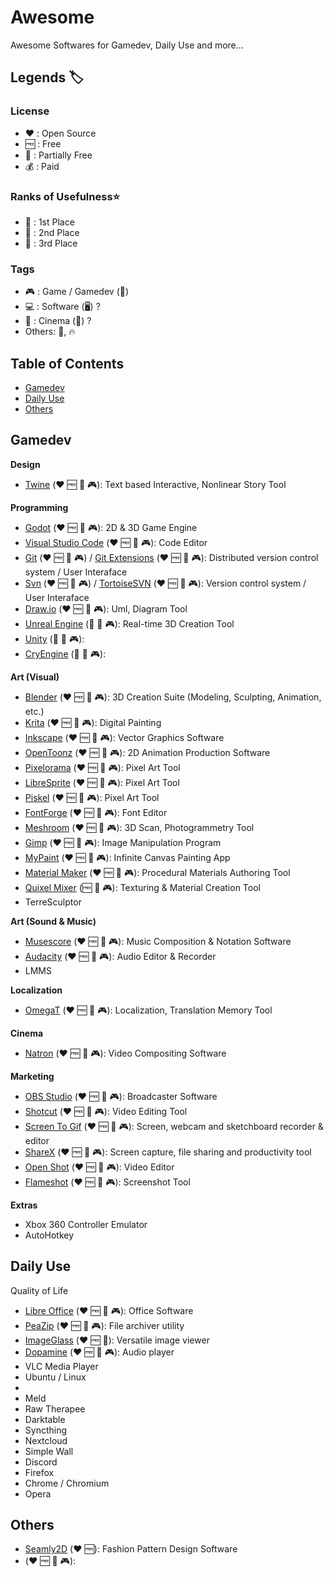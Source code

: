 # Awesome
Awesome Softwares for Gamedev, Daily Use and more...

## Legends 🏷️

### License
* ❤️ : Open Source
* 🆓 : Free
* 💸 : Partially Free
* 💰 : Paid

### Ranks of Usefulness⭐
* 🥇 : 1st Place  
* 🥈 : 2nd Place
* 🥉 : 3rd Place

### Tags
* 🎮 : Game / Gamedev (🎲)
* 💻 : Software (🖥️) ?
* 🎥 : Cinema (🎦) ? 
* Others: 💎, 🔥

## Table of Contents
* [Gamedev](#gamedev) 
* [Daily Use](#daily-use) 
* [Others](#others) 

## Gamedev

**Design**
* [Twine](https://twinery.org/) (❤️ 🆓 🥇 🎮): Text based Interactive, Nonlinear Story Tool

**Programming**
* [Godot](https://godotengine.org/) (❤️ 🆓 🥇 🎮): 2D & 3D Game Engine
* [Visual Studio Code](https://code.visualstudio.com/) (❤️ 🆓 🥇 🎮): Code Editor
* [Git](https://git-scm.com/) (❤️ 🆓 🥇 🎮) / [Git Extensions](http://gitextensions.github.io/) (❤️ 🆓 🥇 🎮): Distributed version control system / User Interaface
* [Svn](https://subversion.apache.org/) (❤️ 🆓 🥇 🎮) / [TortoiseSVN](https://tortoisesvn.net/) (❤️ 🆓 🥇 🎮): Version control system / User Interaface
* [Draw.io](https://www.drawio.com/) (❤️ 🆓 🥇 🎮): Uml, Diagram Tool
* [Unreal Engine](https://www.unrealengine.com/) (💸 🥇 🎮): Real-time 3D Creation Tool
* [Unity](https://unity.com/) (💸 🥇 🎮): 
* [CryEngine](https://www.cryengine.com/) (💸 🥈 🎮): 

**Art (Visual)**
* [Blender](https://www.blender.org/) (❤️ 🆓 🥇 🎮): 3D Creation Suite (Modeling, Sculpting, Animation, etc.)
* [Krita](https://krita.org/) (❤️ 🆓 🥇 🎮): Digital Painting
* [Inkscape](https://inkscape.org/) (❤️ 🆓 🥇 🎮): Vector Graphics Software
* [OpenToonz](https://opentoonz.github.io/e/) (❤️ 🆓 🥇 🎮): 2D Animation Production Software
* [Pixelorama](https://orama-interactive.itch.io/pixelorama) (❤️ 🆓 🥇 🎮): Pixel Art Tool
* [LibreSprite](https://libresprite.github.io/#!/) (❤️ 🆓 🥈 🎮): Pixel Art Tool
* [Piskel](https://www.piskelapp.com/) (❤️ 🆓 🥈 🎮): Pixel Art Tool 
* [FontForge](https://fontforge.org/en-US/) (❤️ 🆓 🥈 🎮): Font Editor
* [Meshroom](https://github.com/alicevision/Meshroom) (❤️ 🆓 🥈 🎮): 3D Scan, Photogrammetry Tool 
* [Gimp](https://www.gimp.org/) (❤️ 🆓 🥈 🎮): Image Manipulation Program
* [MyPaint](https://github.com/mypaint/mypaint) (❤️ 🆓 🥉 🎮): Infinite Canvas Painting App
* [Material Maker](https://www.materialmaker.org/) (❤️ 🆓 🥉 🎮): Procedural Materials Authoring Tool
* [Quixel Mixer](https://quixel.com/mixer) (🆓 🥈 🎮): Texturing & Material Creation Tool
* TerreSculptor

**Art (Sound & Music)**
* [Musescore](https://musescore.org/) (❤️ 🆓 🥇 🎮): Music Composition & Notation Software 
* [Audacity](https://www.audacityteam.org/) (❤️ 🆓 🥇 🎮): Audio Editor & Recorder
* LMMS

**Localization**
* [OmegaT](https://omegat.org/) (❤️ 🆓 🥇 🎮): Localization, Translation Memory Tool

**Cinema**
* [Natron](https://github.com/NatronGitHub/Natron) (❤️ 🆓 🥈 🎮): Video Compositing Software

**Marketing**
* [OBS Studio](https://obsproject.com/) (❤️ 🆓 🥇 🎮): Broadcaster Software
* [Shotcut](https://www.shotcut.org/) (❤️ 🆓 🥇 🎮): Video Editing Tool 
* [Screen To Gif](https://www.screentogif.com/) (❤️ 🆓 🥇 🎮): Screen, webcam and sketchboard recorder & editor
* [ShareX](https://getsharex.com/) (❤️ 🆓 🥇 🎮): Screen capture, file sharing and productivity tool
* [Open Shot](https://www.openshot.org/) (❤️ 🆓 🥈 🎮): Video Editor
* [Flameshot](https://flameshot.org/) (❤️ 🆓 🥇 🎮): Screenshot Tool 

**Extras**
* Xbox 360 Controller Emulator
* AutoHotkey

## Daily Use
Quality of Life
* [Libre Office](https://www.libreoffice.org/) (❤️ 🆓 🥇 🎮): Office Software
* [PeaZip](https://peazip.github.io/) (❤️ 🆓 🥇 🎮): File archiver utility
* [ImageGlass](https://imageglass.org/) (❤️ 🆓 🥇): Versatile image viewer
* [Dopamine](https://github.com/digimezzo/dopamine) (❤️ 🆓 🥇 🎮): Audio player
* VLC Media Player
* Ubuntu / Linux
* 
* Meld
* Raw Therapee
* Darktable
* Syncthing
* Nextcloud
* Simple Wall
* Discord
* Firefox
* Chrome / Chromium
* Opera

## Others
* [Seamly2D](https://github.com/FashionFreedom/Seamly2D) (❤️ 🆓): Fashion Pattern Design Software
* []() (❤️ 🆓 🥇 🎮): 
